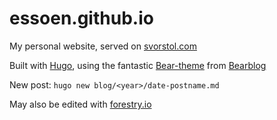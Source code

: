 # essoen.github.io
My personal website, served on [svorstol.com](https://www.svorstol.com/)

Built with [Hugo](https://gohugo.io/), using the fantastic [Bear-theme](https://github.com/janraasch/hugo-bearblog) from [Bearblog](https://bearblog.dev)

New post: `hugo new blog/<year>/date-postname.md`

May also be edited with [forestry.io](http://forestry.io)
